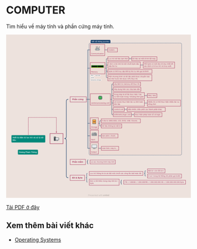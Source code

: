 # COMPUTER

Tìm hiểu về máy tính và phần cứng máy tính.

![Computer](/assets/day1-computer.png)

[Tải PDF ở đây](/pdf/computer.pdf)

## Xem thêm bài viết khác

- [Operating Systems](day002.md)
